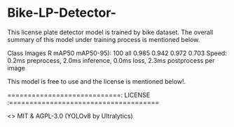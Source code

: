 # Bike-LP-Detector-

This license plate detector model is trained by bike dataset. The overall summary of this model under training process is mentioned below.


Class     Images          R      mAP50     mAP50-95): 100
           all        0.985      0.942      0.972      0.703
Speed: 0.2ms preprocess, 2.0ms inference, 0.0ms loss, 2.3ms postprocess per image

This model is free to use and the license is mentioned below!.

============================: LICENSE :=====================================

<>  MIT & AGPL-3.0 (YOLOv8 by Ultralytics)
